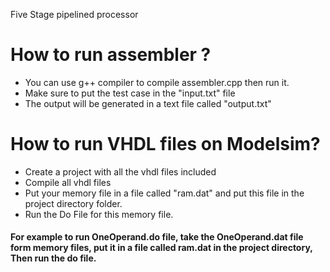 Five Stage pipelined processor
# How to run assembler ?
- You can use g++ compiler to compile assembler.cpp then run it.
- Make sure to put the test case in the "input.txt" file
- The output will be generated in a text file called "output.txt"

# How to run VHDL files on Modelsim?
- Create a project with all the vhdl files included
- Compile all vhdl files
- Put your memory file in a file called "ram.dat" and put this file in the project directory folder.
- Run the Do File for this memory file.
#### For example to run OneOperand.do file, take the OneOperand.dat file form memory files, put it in a file called ram.dat in the project directory, Then run the do file.
